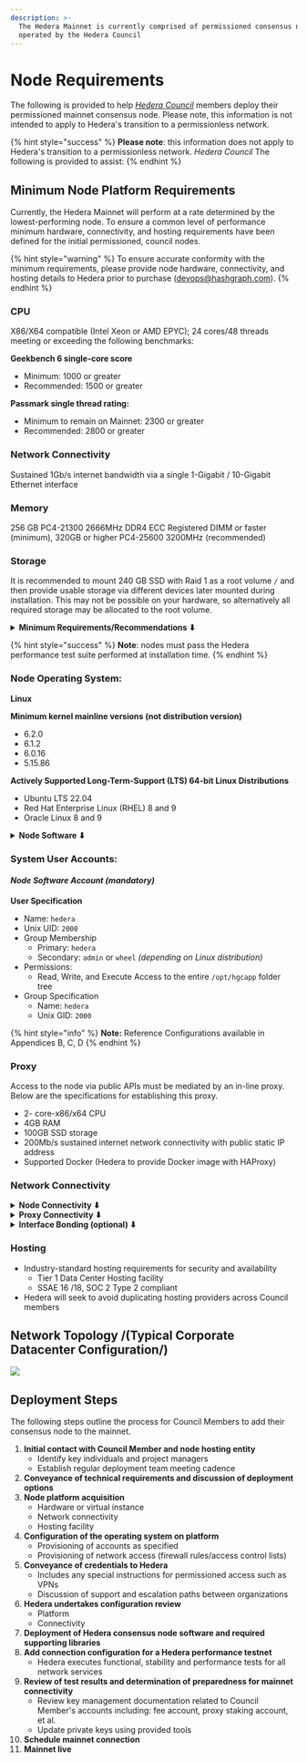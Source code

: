 ```yaml
---
description: >-
  The Hedera Mainnet is currently comprised of permissioned consensus nodes
  operated by the Hedera Council
---
```


# Node Requirements

The following is provided to help [_Hedera Council_](https://hederacouncil.org) members deploy their permissioned mainnet consensus node. Please note, this information is not intended to apply to Hedera's transition to a permissionless network.

{% hint style="success" %}
**Please note**: this information does not apply to Hedera's transition to a permissionless network. _Hedera Council_ The following is provided to assist:
{% endhint %}

## Minimum Node Platform Requirements

Currently, the Hedera Mainnet will perform at a rate determined by the lowest-performing node. To ensure a common level of performance minimum hardware, connectivity, and hosting requirements have been defined for the initial permissioned, council nodes.

{% hint style="warning" %}
To ensure accurate conformity with the minimum requirements, please provide node hardware, connectivity, and hosting details to Hedera prior to purchase (devops@hashgraph.com).
{% endhint %}

### CPU

X86/X64 compatible (Intel Xeon or AMD EPYC); 24 cores/48 threads meeting or exceeding the following benchmarks:

**Geekbench 6 single-core score**

* Minimum: 1000 or greater
* Recommended: 1500 or greater

**Passmark single thread rating:**

* Minimum to remain on Mainnet: 2300 or greater
* Recommended: 2800 or greater

### **Network Connectivity**

Sustained 1Gb/s internet bandwidth via a single 1-Gigabit / 10-Gigabit Ethernet interface

### **Memory**

256 GB PC4-21300 2666MHz DDR4 ECC Registered DIMM or faster (minimum), 320GB or higher PC4-25600 3200MHz (recommended)

### **Storage**

It is recommended to mount 240 GB SSD with Raid 1 as a root volume `/` and then provide usable storage via different devices later mounted during installation. This may not be possible on your hardware, so alternatively all required storage may be allocated to the root volume.

<details>

<summary><strong>Minimum Requirements/Recommendations ⬇</strong> </summary>

**Minimum**: 5TB of SSD NVMe usable storage

**Recommended**:

* 2 x 240GB SSD with RAID 1 for OS Storage
* 2 x NVMe devices as a 7.5TB RAID 0 (or 4x as RAID 10 array)

**Storage performance**: If mounted to root volume, the root volume must meet these requirements. If provisioned via RAID, the RAID array should meet these requirements:

**Sequential write sustained:**

* Minimum: 2,000 MBps
* Recommended: 3,000 MBps

**Sequential read sustained:**

* Minimum: 3,000 MBps
* Recommended: 6,200 MBps

**Random read, synchronous:**

* Minimum: 250,000 IOPS
* Recommended: 1,000,000 IOPS

**Random read, AIO:**

* Minimum: 500,000 IOPS
* Recommended: 1,000,000 IOPS

**Random write, synchronous:**

* Minimum: 100,000 IOPS
* Recommended: 170,000 IOPS

Less than 200µs random read latency, average

</details>

{% hint style="success" %}
**Note**: nodes must pass the Hedera performance test suite performed at installation time.
{% endhint %}

### **Node Operating System:**

**Linux**

**Minimum kernel mainline versions (not distribution version)**

* 6.2.0
* 6.1.2
* 6.0.16
* 5.15.86

**Actively Supported Long-Term-Support (LTS) 64-bit Linux Distributions**

* Ubuntu LTS 22.04
* Red Hat Enterprise Linux (RHEL) 8 and 9
* Oracle Linux 8 and 9

<details>

<summary><strong>Node Software ⬇</strong> </summary>

* Docker Engine (`docker-ce` version 20.10.6)
  * Deployed with root privileges
  * Privileged container support enabled (optional)
    * If privileged container support is disabled then host machine must run the Havege Daemon

- Docker Compose (`docker-compose` version 1.29.2)

* IPTables Support (`linux-kernel` version 3.10+)

- Havege Daemon (`haveged` version 1.9.14)
  * If privileged container support is enabled then this requirement is optional

* HashDeep Utilities (`hashdeep` version 4.4)
  * Required for update integrity validation

- Bindplane Collector (`bindplane-collector` version 4+)
  * Required for node software log monitoring

* JQ CLI (`jq` version 1.5+)
  * Required dependency for the Node Management Tools

- GNU CoreUtils (`coreutils` version 8.00+)
  * Required dependency for the Node Management Tools

* cURL CLI (`curl` version 7.58.0+)
  * Required dependency for the Node Management Tools

- InCron Daemon (`incron` version 0.5.12+)
  * Required dependency for the Node Management Tools
  * Required for automated network upgrade

* Rsync CLI (`rsync` version 3.0.0+)
  * Required dependency for the Node Management Tools
  * Required for automated network upgrade

- Node Management Tools (`node-mgmt-tools` version 0.1.0+)
  * Updates deployed via the node upgrade process
  * Must be installed at the following path: `/opt/hgcapp/node-mgmt-tools`
    * The path must be writable and executable by the `hgcadmin` user account

</details>

### **System User Accounts:**

#### _**Node Software Account (mandatory)**_

**User Specification**

* Name: `hedera`
* Unix UID: `2000`
* Group Membership
  * Primary: `hedera`
  * Secondary: `admin` or `wheel` _(depending on Linux distribution)_
* Permissions:
  * Read, Write, and Execute Access to the entire `/opt/hgcapp` folder tree
* Group Specification
  * Name: `hedera`
  * Unix GID: `2000`

{% hint style="info" %}
**Note:** Reference Configurations available in Appendices B, C, D
{% endhint %}

### Proxy

Access to the node via public APIs must be mediated by an in-line proxy. Below are the specifications for establishing this proxy.

* 2- core-x86/x64 CPU
* 4GB RAM
* 100GB SSD storage
* 200Mb/s sustained internet network connectivity with public static IP address
* Supported Docker (Hedera to provide Docker image with HAProxy)

### Network Connectivity

<details>

<summary><strong>Node Connectivity ⬇</strong> </summary>

* 1Gbps internet connectivity – sustained (not burstable)
  * Unmetered preferred
  * Deployed with firewalled access to other mainnet consensus nodes

- Node deployed in dedicated (isolated) DMZ network
  * Static IP (FQDN is not supported)
  * TCP Port 50111 open to 0.0.0.0/0
  * TCP Port 50211 open to 0.0.0.0/0
  * TCP Port 50212 open to 0.0.0.0/0
  * TCP Port 80 open egress to 0.0.0.0/0 (for OS package repository connectivity)
  * TCP Port 443 open egress to 0.0.0.0/0 (for OS package repository connectivity)
  * UDP Port 123 open ingress and egress to 0.0.0.0/0 (for NTP pool synchronization of system time)

</details>

<details>

<summary><strong>Proxy Connectivity ⬇</strong> </summary>

* Static IP address (FQDN not supported)

- 200Mb/s internet connectivity

* TCP Port 80 open egress to 0.0.0.0/0 (for OS package repository connectivity)

- TCP Port 443 open egress to 0.0.0.0/0 (for OS package repository connectivity)

* TCP Port 50211 open to 0.0.0.0/0

- TCP Port 50212 open to 0.0.0.0/0

</details>

<details>

<summary><strong>Interface Bonding (optional) ⬇</strong> </summary>

If using interface bonding, note that mutual TLS is in use, and Layer 3 Policy Based Routing (PBR) with dual-pathways is not supported. Only Layer 2 interface bonding using mode 1 (autonomous ports using active-backup) or mode 4 (LACP 802.3ad active/active) is supported.

</details>

### Hosting

* Industry-standard hosting requirements for security and availability
  * Tier 1 Data Center Hosting facility
  * SSAE 16 /18, SOC 2 Type 2 compliant
* Hedera will seek to avoid duplicating hosting providers across Council members

## Network Topology /(Typical Corporate Datacenter Configuration/)

![](<../../../../.gitbook/assets/network-topology (1).jpg>)

## Deployment Steps

The following steps outline the process for Council Members to add their consensus node to the mainnet.

1. **Initial contact with Council Member and node hosting entity**
   * Identify key individuals and project managers
   * Establish regular deployment team meeting cadence
2. **Conveyance of technical requirements and discussion of deployment options**
3. **Node platform acquisition**
   * Hardware or virtual instance
   * Network connectivity
   * Hosting facility
4. **Configuration of the operating system on platform**
   * Provisioning of accounts as specified
   * Provisioning of network access (firewall rules/access control lists)
5. **Conveyance of credentials to Hedera**
   * Includes any special instructions for permissioned access such as VPNs
   * Discussion of support and escalation paths between organizations
6. **Hedera undertakes configuration review**
   * Platform
   * Connectivity
7. **Deployment of Hedera consensus node software and required supporting libraries**
8. **Add connection configuration for a Hedera performance testnet**
   * Hedera executes functional, stability and performance tests for all network services
9. **Review of test results and determination of preparedness for mainnet connectivity**
   * Review key management documentation related to Council Member's accounts including: fee account, proxy staking account, et al.
   * Update private keys using provided tools
10. **Schedule mainnet connection**
11. **Mainnet live**
